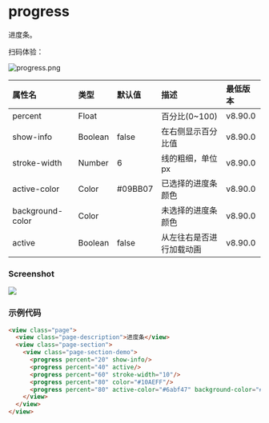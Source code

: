# progress

进度条。

扫码体验：

![progress.png](https://cache.amap.com/ecology/tool/miniapp/1563517814349.png)

| 属性名 | 类型 | 默认值 | 描述 | 最低版本 |
| :--- | :--- | :--- | :--- | :--- |
| percent | Float |  | 百分比(0~100) | v8.90.0 |
| show-info | Boolean | false | 在右侧显示百分比值 | v8.90.0 |
| stroke-width | Number | 6 | 线的粗细，单位 px | v8.90.0 |
| active-color | Color | #09BB07 | 已选择的进度条颜色 | v8.90.0 |
| background-color | Color |  | 未选择的进度条颜色 | v8.90.0 |
| active | Boolean | false | 从左往右是否进行加载动画 | v8.90.0 |

### Screenshot

![](https://zos.alipayobjects.com/rmsportal/nnFqfLuUOTKTrDUnZBzL.png#align=left&display=inline&height=496&originHeight=499&originWidth=750&status=done&width=746)

### 示例代码

```html
<view class="page">
  <view class="page-description">进度条</view>
  <view class="page-section">
    <view class="page-section-demo">
      <progress percent="20" show-info/>
      <progress percent="40" active/>
      <progress percent="60" stroke-width="10"/>
      <progress percent="80" color="#10AEFF"/>
      <progress percent="80" active-color="#6abf47" background-color="#f4333c" />
    </view>
  </view>
</view>
```
